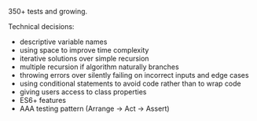 350+ tests and growing.

Technical decisions:
- descriptive variable names
- using space to improve time complexity
- iterative solutions over simple recursion
- multiple recursion if algorithm naturally branches
- throwing errors over silently failing on incorrect inputs and edge cases
- using conditional statements to avoid code rather than to wrap code
- giving users access to class properties
- ES6+ features
- AAA testing pattern (Arrange -> Act -> Assert)
